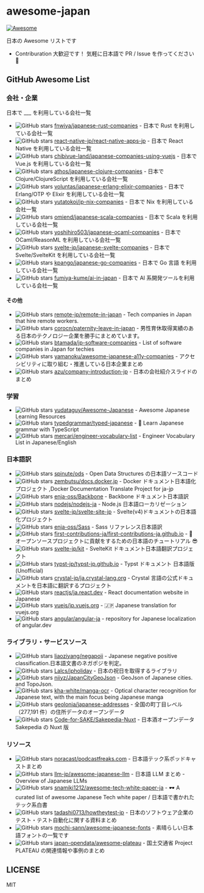 # awesome-japan

[![Awesome](https://awesome.re/badge.svg)](https://awesome.re)

日本の Awesome リストです

- Contriburation 大歓迎です！ 気軽に日本語で PR / Issue を作ってください 🦀

## GitHub Awesome List

### 会社・企業

日本で \_\_\_ を利用している会社一覧

- <img src="https://img.shields.io/github/stars/fnwiya/japanese-rust-companies.svg?style=social" alt="GitHub stars"> [fnwiya/japanese-rust-companies](https://github.com/fnwiya/japanese-rust-companies) - 日本で Rust を利用している会社一覧
- <img src="https://img.shields.io/github/stars/react-native-jp/react-native-apps-jp.svg?style=social" alt="GitHub stars"> [react-native-jp/react-native-apps-jp](https://github.com/react-native-jp/react-native-apps-jp) - 日本で React Native を利用している会社一覧
- <img src="https://img.shields.io/github/stars/chibivue-land/japanese-companies-using-vuejs.svg?style=social" alt="GitHub stars"> [chibivue-land/japanese-companies-using-vuejs](https://github.com/chibivue-land/japanese-companies-using-vuejs) - 日本で Vue.js を利用している会社一覧
- <img src="https://img.shields.io/github/stars/athos/japanese-clojure-companies.svg?style=social" alt="GitHub stars"> [athos/japanese-clojure-companies](https://github.com/athos/japanese-clojure-companies) - 日本で Clojure/ClojureScript を利用している会社一覧
- <img src="https://img.shields.io/github/stars/voluntas/japanese-erlang-elixir-companies.svg?style=social" alt="GitHub stars"> [voluntas/japanese-erlang-elixir-companies](https://github.com/voluntas/japanese-erlang-elixir-companies) - 日本で Erlang/OTP や Elixir を利用している会社一覧
- <img src="https://img.shields.io/github/stars/yutatokoi/jp-nix-companies.svg?style=social" alt="GitHub stars"> [yutatokoi/jp-nix-companies](https://github.com/yutatokoi/jp-nix-companies) - 日本で Nix を利用している会社一覧
- <img src="https://img.shields.io/github/stars/omiend/japanese-scala-companies.svg?style=social" alt="GitHub stars"> [omiend/japanese-scala-companies](https://github.com/omiend/japanese-scala-companies) - 日本で Scala を利用している会社一覧
- <img src="https://img.shields.io/github/stars/yoshihiro503/japanese-ocaml-companies.svg?style=social" alt="GitHub stars"> [yoshihiro503/japanese-ocaml-companies](https://github.com/yoshihiro503/japanese-ocaml-companies) - 日本で OCaml/ReasonML を利用している会社一覧
- <img src="https://img.shields.io/github/stars/svelte-jp/japanese-svelte-companies.svg?style=social" alt="GitHub stars"> [svelte-jp/japanese-svelte-companies](https://github.com/svelte-jp/japanese-svelte-companies) - 日本で Svelte/SvelteKit を利用している会社一覧
- <img src="https://img.shields.io/github/stars/kpango/japanese-go-companies.svg?style=social" alt="GitHub stars"> [kpango/japanese-go-companies](https://github.com/kpango/japanese-go-companies) - 日本で Go 言語 を利用している会社一覧
- <img src="https://img.shields.io/github/stars/fumiya-kume/ai-in-japan.svg?style=social" alt="GitHub stars"> [fumiya-kume/ai-in-japan](https://github.com/fumiya-kume/ai-in-japan) - 日本で AI 系開発ツールを利用している会社一覧

#### その他

- <img src="https://img.shields.io/github/stars/remote-jp/remote-in-japan.svg?style=social" alt="GitHub stars"> [remote-jp/remote-in-japan](https://github.com/remote-jp/remote-in-japan) - Tech companies in Japan that hire remote workers.
- <img src="https://img.shields.io/github/stars/corocn/paternity-leave-in-japan.svg?style=social" alt="GitHub stars"> [corocn/paternity-leave-in-japan](https://github.com/corocn/paternity-leave-in-japan) - 男性育休取得実績のある日本のテクノロジー企業を勝手にまとめています。
- <img src="https://img.shields.io/github/stars/btamada/jp-software-companies.svg?style=social" alt="GitHub stars"> [btamada/jp-software-companies](https://github.com/btamada/jp-software-companies) - List of software companies in Japan for techies
- <img src="https://img.shields.io/github/stars/yamanoku/awesome-japanese-a11y-companies.svg?style=social" alt="GitHub stars"> [yamanoku/awesome-japanese-a11y-companies](https://github.com/yamanoku/awesome-japanese-a11y-companies) - アクセシビリティに取り組む・推進している日本企業まとめ
- <img src="https://img.shields.io/github/stars/azu/company-introduction-jp.svg?style=social" alt="GitHub stars"> [azu/company-introduction-jp](https://github.com/azu/company-introduction-jp) - 日本の会社紹介スライドのまとめ

### 学習

- <img src="https://img.shields.io/github/stars/yudataguy/Awesome-Japanese.svg?style=social" alt="GitHub stars"> [yudataguy/Awesome-Japanese](https://github.com/yudataguy/Awesome-Japanese) - Awesome Japanese Learning Resources
- <img src="https://img.shields.io/github/stars/typedgrammar/typed-japanese.svg?style=social" alt="GitHub stars"> [typedgrammar/typed-japanese](https://github.com/typedgrammar/typed-japanese) - 🌸 Learn Japanese grammar with TypeScript
- <img src="https://img.shields.io/github/stars/mercari/engineer-vocabulary-list.svg?style=social" alt="GitHub stars"> [mercari/engineer-vocabulary-list](https://github.com/mercari/engineer-vocabulary-list) - Engineer Vocabulary List in Japanese/English

### 日本語訳

- <img src="https://img.shields.io/github/stars/spinute/ods.svg?style=social" alt="GitHub stars"> [spinute/ods](https://github.com/spinute/ods) - Open Data Structures の日本語ソースコード
- <img src="https://img.shields.io/github/stars/zembutsu/docs.docker.jp.svg?style=social" alt="GitHub stars"> [zembutsu/docs.docker.jp](https://github.com/zembutsu/docs.docker.jp) - Docker ドキュメント日本語化プロジェクト ,Docker Documentation Translate Project for ja-jp
- <img src="https://img.shields.io/github/stars/enja-oss/Backbone.svg?style=social" alt="GitHub stars"> [enja-oss/Backbone](https://github.com/enja-oss/Backbone) - Backbone ドキュメント日本語訳
- <img src="https://img.shields.io/github/stars/nodejs/nodejs-ja.svg?style=social" alt="GitHub stars"> [nodejs/nodejs-ja](https://github.com/nodejs/nodejs-ja) - Node.js 日本語ローカリゼーション
- <img src="https://img.shields.io/github/stars/svelte-jp/svelte-site-jp.svg?style=social" alt="GitHub stars"> [svelte-jp/svelte-site-jp](https://github.com/svelte-jp/svelte-site-jp) - Svelte(v4)ドキュメントの日本語化プロジェクト
- <img src="https://img.shields.io/github/stars/enja-oss/Sass.svg?style=social" alt="GitHub stars"> [enja-oss/Sass](https://github.com/enja-oss/Sass) - Sass リファレンス日本語訳
- <img src="https://img.shields.io/github/stars/first-contributions-ja/first-contributions-ja.github.io.svg?style=social" alt="GitHub stars"> [first-contributions-ja/first-contributions-ja.github.io](https://github.com/first-contributions-ja/first-contributions-ja.github.io) - 🔰 オープンソースプロジェクトに貢献をするための日本語のチュートリアル 😎
- <img src="https://img.shields.io/github/stars/svelte-jp/kit.svg?style=social" alt="GitHub stars"> [svelte-jp/kit](https://github.com/svelte-jp/kit) - SvelteKit ドキュメント日本語翻訳プロジェクト
- <img src="https://img.shields.io/github/stars/typst-jp/typst-jp.github.io.svg?style=social" alt="GitHub stars"> [typst-jp/typst-jp.github.io](https://github.com/typst-jp/typst-jp.github.io) - Typst ドキュメント 日本語版 (Unofficial)
- <img src="https://img.shields.io/github/stars/crystal-jp/ja.crystal-lang.org.svg?style=social" alt="GitHub stars"> [crystal-jp/ja.crystal-lang.org](https://github.com/crystal-jp/ja.crystal-lang.org) - Crystal 言語の公式ドキュメントを日本語に翻訳するプロジェクト
- <img src="https://img.shields.io/github/stars/reactjs/ja.react.dev.svg?style=social" alt="GitHub stars"> [reactjs/ja.react.dev](https://github.com/reactjs/ja.react.dev) - React documentation website in Japanese
- <img src="https://img.shields.io/github/stars/vuejs/jp.vuejs.org.svg?style=social" alt="GitHub stars"> [vuejs/jp.vuejs.org](https://github.com/vuejs/jp.vuejs.org) - :jp: Japanese translation for vuejs.org
- <img src="https://img.shields.io/github/stars/angular/angular-ja.svg?style=social" alt="GitHub stars"> [angular/angular-ja](https://github.com/angular/angular-ja) - repository for Japanese localization of angular.dev

### ライブラリ・サービスソース

- <img src="https://img.shields.io/github/stars/liaoziyang/negapoji.svg?style=social" alt="GitHub stars"> [liaoziyang/negapoji](https://github.com/liaoziyang/negapoji) - Japanese negative positive classification.日本語文書のネガポジを判定。
- <img src="https://img.shields.io/github/stars/Lalcs/jpholiday.svg?style=social" alt="GitHub stars"> [Lalcs/jpholiday](https://github.com/Lalcs/jpholiday) - 日本の祝日を取得するライブラリ
- <img src="https://img.shields.io/github/stars/niiyz/JapanCityGeoJson.svg?style=social" alt="GitHub stars"> [niiyz/JapanCityGeoJson](https://github.com/niiyz/JapanCityGeoJson) - GeoJson of Japanese cities. and TopoJson.
- <img src="https://img.shields.io/github/stars/kha-white/manga-ocr.svg?style=social" alt="GitHub stars"> [kha-white/manga-ocr](https://github.com/kha-white/manga-ocr) - Optical character recognition for Japanese text, with the main focus being Japanese manga
- <img src="https://img.shields.io/github/stars/geolonia/japanese-addresses.svg?style=social" alt="GitHub stars"> [geolonia/japanese-addresses](https://github.com/geolonia/japanese-addresses) - 全国の町丁目レベル（277,191 件）の住所データのオープンデータ
- <img src="https://img.shields.io/github/stars/Code-for-SAKE/Sakepedia-Nuxt.svg?style=social" alt="GitHub stars"> [Code-for-SAKE/Sakepedia-Nuxt](https://github.com/Code-for-SAKE/Sakepedia-Nuxt) - 日本酒オープンデータ Sakepedia の Nuxt 版

### リソース

- <img src="https://img.shields.io/github/stars/noracast/podcastfreaks.com.svg?style=social" alt="GitHub stars"> [noracast/podcastfreaks.com](https://github.com/noracast/podcastfreaks.com) - 日本語テック系ポッドキャストまとめ
- <img src="https://img.shields.io/github/stars/llm-jp/awesome-japanese-llm.svg?style=social" alt="GitHub stars"> [llm-jp/awesome-japanese-llm](https://github.com/llm-jp/awesome-japanese-llm) - 日本語 LLM まとめ - Overview of Japanese LLMs
- <img src="https://img.shields.io/github/stars/snamiki1212/awesome-tech-white-paper-ja.svg?style=social" alt="GitHub stars"> [snamiki1212/awesome-tech-white-paper-ja](https://github.com/snamiki1212/awesome-tech-white-paper-ja) - 🕶 A curated list of awesome Japanese Tech white paper / 日本語で書かれたテック系白書
- <img src="https://img.shields.io/github/stars/tadashi0713/howtheytest-jp.svg?style=social" alt="GitHub stars"> [tadashi0713/howtheytest-jp](https://github.com/tadashi0713/howtheytest-jp) - 日本のソフトウェア企業のテスト・テスト自動化に関する資料まとめ
- <img src="https://img.shields.io/github/stars/mochi-sann/awesome-japanese-fonts.svg?style=social" alt="GitHub stars"> [mochi-sann/awesome-japanese-fonts](https://github.com/mochi-sann/awesome-japanese-fonts) - 素晴らしい日本語フォントの一覧です
- <img src="https://img.shields.io/github/stars/japan-opendata/awesome-plateau.svg?style=social" alt="GitHub stars"> [japan-opendata/awesome-plateau](https://github.com/japan-opendata/awesome-plateau) - 国土交通省 Project PLATEAU の関連情報や事例のまとめ

## LICENSE

MIT
